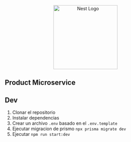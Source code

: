 <p align="center">
  <a href="http://nestjs.com/" target="blank"><img src="https://nestjs.com/img/logo-small.svg" width="200" alt="Nest Logo" /></a>
</p>

[circleci-image]: https://img.shields.io/circleci/build/github/nestjs/nest/master?token=abc123def456
[circleci-url]: https://circleci.com/gh/nestjs/nest

## Product Microservice


## Dev

1. Clonar el repositorio
2. Instalar dependencias
3. Crear un archivo `.env` basado en el `.env.template`
4. Ejecutar migracion de prismo `npx prisma migrate dev`
5. Ejecutar `npm run start:dev`